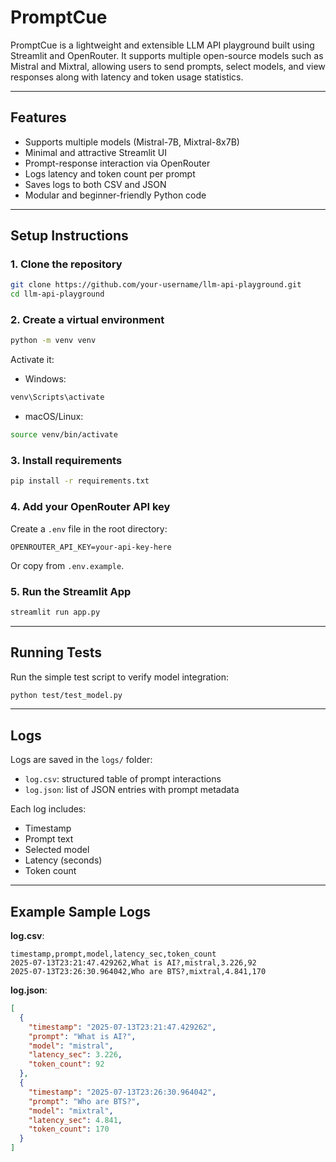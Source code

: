 
# PromptCue

PromptCue is a lightweight and extensible LLM API playground built using Streamlit and OpenRouter. It supports multiple open-source models such as Mistral and Mixtral, allowing users to send prompts, select models, and view responses along with latency and token usage statistics.

---

## Features

- Supports multiple models (Mistral-7B, Mixtral-8x7B)
- Minimal and attractive Streamlit UI
- Prompt-response interaction via OpenRouter
- Logs latency and token count per prompt
- Saves logs to both CSV and JSON
- Modular and beginner-friendly Python code

---

## Setup Instructions

### 1. Clone the repository

```bash
git clone https://github.com/your-username/llm-api-playground.git
cd llm-api-playground
````

### 2. Create a virtual environment

```bash
python -m venv venv
```

Activate it:

* Windows:

```bash
venv\Scripts\activate
```

* macOS/Linux:

```bash
source venv/bin/activate
```

### 3. Install requirements

```bash
pip install -r requirements.txt
```

### 4. Add your OpenRouter API key

Create a `.env` file in the root directory:

```env
OPENROUTER_API_KEY=your-api-key-here
```

Or copy from `.env.example`.

### 5. Run the Streamlit App

```bash
streamlit run app.py
```

---

## Running Tests

Run the simple test script to verify model integration:

```bash
python test/test_model.py
```

---

## Logs

Logs are saved in the `logs/` folder:

* `log.csv`: structured table of prompt interactions
* `log.json`: list of JSON entries with prompt metadata

Each log includes:

* Timestamp
* Prompt text
* Selected model
* Latency (seconds)
* Token count

---


## Example Sample Logs

**log.csv**:

```csv
timestamp,prompt,model,latency_sec,token_count
2025-07-13T23:21:47.429262,What is AI?,mistral,3.226,92
2025-07-13T23:26:30.964042,Who are BTS?,mixtral,4.841,170
````

**log.json**:

```json
[
  {
    "timestamp": "2025-07-13T23:21:47.429262",
    "prompt": "What is AI?",
    "model": "mistral",
    "latency_sec": 3.226,
    "token_count": 92
  },
  {
    "timestamp": "2025-07-13T23:26:30.964042",
    "prompt": "Who are BTS?",
    "model": "mixtral",
    "latency_sec": 4.841,
    "token_count": 170
  }
]
```

